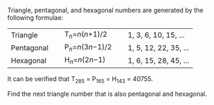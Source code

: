 <p>Triangle, pentagonal, and hexagonal numbers are generated by the following formulae:</p>
<table><tr><td>Triangle</td>
<td> </td>
<td>T<sub><i>n</i></sub>=<i>n</i>(<i>n</i>+1)/2</td>
<td> </td>
<td>1, 3, 6, 10, 15, ...</td>
</tr><tr><td>Pentagonal</td>
<td> </td>
<td>P<sub><i>n</i></sub>=<i>n</i>(3<i>n</i>−1)/2</td>
<td> </td>
<td>1, 5, 12, 22, 35, ...</td>
</tr><tr><td>Hexagonal</td>
<td> </td>
<td>H<sub><i>n</i></sub>=<i>n</i>(2<i>n</i>−1)</td>
<td> </td>
<td>1, 6, 15, 28, 45, ...</td>
</tr></table><p>It can be verified that T<sub>285</sub> = P<sub>165</sub> = H<sub>143</sub> = 40755.</p>
<p>Find the next triangle number that is also pentagonal and hexagonal.</p>


